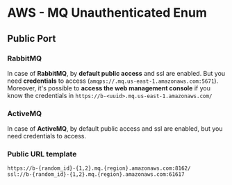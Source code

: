 # AWS - MQ Unauthenticated Enum

## Public Port

### **RabbitMQ**

In case of **RabbitMQ**, by **default public access** and ssl are enabled. But you need **credentials** to access (`amqps://.mq.us-east-1.amazonaws.com:5671`​​). Moreover, it's possible to **access the web management console** if you know the credentials in `https://b-<uuid>.mq.us-east-1.amazonaws.com/`

### ActiveMQ

In case of **ActiveMQ**, by default public access and ssl are enabled, but you need credentials to access.

### Public URL template

```
https://b-{random_id}-{1,2}.mq.{region}.amazonaws.com:8162/
ssl://b-{random_id}-{1,2}.mq.{region}.amazonaws.com:61617
```

